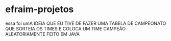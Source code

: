 # efraim-projetos
essa foi umA IDEIA QUE EU TIVE DE FAZER UMA TABELA DE CAMPEONATO QUE SORTEIA OS TIMES 
E COLOCA UM TIME CAMPEÃO ALEATORIAMENTE FEITO EM JAVA 
